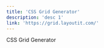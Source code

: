 ```yaml
---
title: 'CSS Grid Generator'
description: 'desc 1'
link: 'https://grid.layoutit.com/'
---
```

CSS Grid Generator